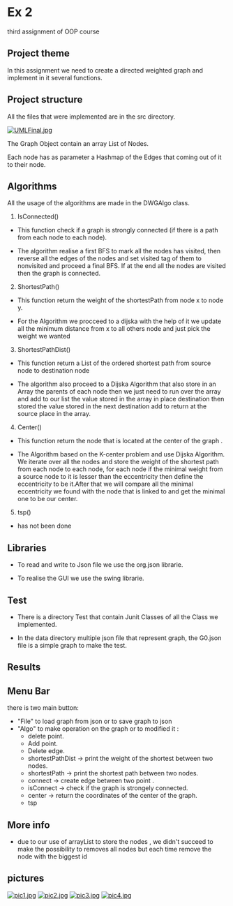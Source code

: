 # Ex 2


third assignment of OOP course



## Project theme


In this assignment we need to create a directed weighted graph and implement in it several functions.



## Project structure


All the files that were implemented are in the src directory.


[![UMLFinal.jpg](https://i.postimg.cc/QtHWj3nR/UMLFinal.jpg)](https://postimg.cc/0M1NCLvf)



The Graph Object contain an array List of Nodes.


Each node has as parameter a Hashmap of the Edges that coming out of it to their node.



## Algorithms


All the usage of the algorithms are made in the DWGAlgo class.


1. IsConnected()


- This function check if a graph is strongly connected (if there is a path from each node to each node).


- The algorithm realise a first BFS to mark all the nodes has visited, then reverse all the edges of the nodes and set visited tag of them to nonvisited and proceed a final BFS. If at the end all the nodes are visited then the graph is connected.



2. ShortestPath()


- This function return the weight of the shortestPath from node x to node y.


- For the Algorithm we procceed to a dijska with the help of it we update all the minimum distance from x to all others node and just pick the weight we wanted




3. ShortestPathDist()


- This function return a List of the ordered shortest path from source node to destination node


- The algorithm also proceed to a Dijska Algorithm that also store in an Array the parents of each node then we just need to run over the array and add to our list the value stored in the array in place destination then stored the value stored in the next destination add to return at the source place in the array.




4. Center()


- This function return the node that is located at the center of the graph .


- The Algorithm based on the K-center problem and use Dijska Algorithm. We iterate over all the nodes and store the weight of the shortest path from each node to each node, for each node if the minimal weight from a source node to it is lesser than the eccentricity then define the eccentricity to be it.After that we will compare all the minimal eccentricity we found with the node that is linked to and get the minimal one to be our center.


5. tsp()


- has not been done




## Libraries


- To read and write to Json file we use the org.json librarie.


- To realise the GUI we use the swing librarie.




## Test


- There is a directory Test that contain Junit Classes of all the Class we implemented.


- In the data directory multiple json file that represent graph, the G0.json file is a simple graph to make the test.



## Results



## Menu Bar
there is two main button:
- "File" to load graph from json or to save graph to json 
- "Algo" to make operation on the graph or to modified it :
  - delete point.
  - Add point.
  - Delete edge.
  - shortestPathDist -> print the weight of the shortest between two nodes.
  - shortestPath -> print the shortest path between two nodes.
  - connect -> create edge between two point .
  - isConnect -> check if the graph is strongely connected.
  - center -> return the coordinates of the center of the graph.
  - tsp
 



## More info
 - due to our use of arrayList to store the nodes  , we didn't succeed to make the possibility to removes all nodes but each time remove the node with the biggest id 
 
 
## pictures
[![pic1.jpg](https://i.postimg.cc/ZRcCCPDG/Screenshot-1.jpg)](https://postimg.cc/VrJYhtwg)
[![pic2.jpg](https://i.postimg.cc/HnvntYm3/Screenshot-4.jpg)](https://postimg.cc/5Qvf4M6F)
[![pic3.jpg](https://i.postimg.cc/wxw1zVNJ/Whats-App-Image-2021-12-13-at-16-12-57.jpg)](https://postimg.cc/K4gGrtJv)
[![pic4.jpg](https://i.postimg.cc/xT7qJ1t1/Whats-App-Image-2021-12-13-at-16-14-04-1.jpg)](https://postimg.cc/7f3qjDFF)





  
  


